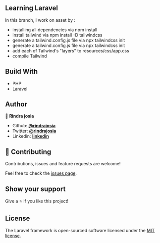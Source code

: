 ## Learning Laravel

In this branch, I work on asset by :
- installing all dependencies via npm install
- install tailwind via npm install -D tailwindcss
- generate a tailwind.config.js file via npx tailwindcss init
- generate a tailwind.config.js file via npx tailwindcss init
- add each of Tailwind's "layers" to resources/css/app.css
- compile Tailwind
## Build With

- PHP
- Laravel

## Author

👤 **Rindra josia**

* Github: **[@rindrajosia](https://github.com/rindrajosia)**
* Twitter: **[@rindrajosia](https://twitter.com/josia_rindra)**
* Linkedin: **[linkedin](https://www.linkedin.com/in/rindrajosia/)**

## 🤝 Contributing

Contributions, issues and feature requests are welcome!

Feel free to check the [issues page](https://github.com/rindrajosia/laravel/issues).

## Show your support

Give a ⭐️ if you like this project!

## License

The Laravel framework is open-sourced software licensed under the [MIT license](https://opensource.org/licenses/MIT).
